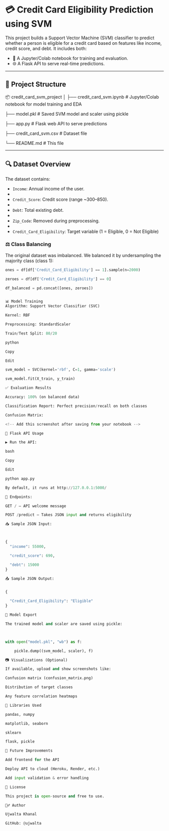 # 💳 Credit Card Eligibility Prediction using SVM

This project builds a Support Vector Machine (SVM) classifier to predict whether a person is eligible for a credit card based on features like income, credit score, and debt. It includes both:

- 🧠 A Jupyter/Colab notebook for training and evaluation.
- 🌐 A Flask API to serve real-time predictions.

---

## 📁 Project Structure

📦 credit_card_svm_project
│
├── credit_card_svm.ipynb # Jupyter/Colab notebook for model training and EDA

├── model.pkl # Saved SVM model and scaler using pickle

├── app.py # Flask web API to serve predictions

├── credit_card_svm.csv # Dataset file

└── README.md # This file


---

## 🔍 Dataset Overview

The dataset contains:

- `Income`: Annual income of the user.
- 
- `Credit_Score`: Credit score (range ~300–850).
- 
- `Debt`: Total existing debt.
- 
- `Zip_Code`: Removed during preprocessing.
- 
- `Credit_Card_Eligibility`: Target variable (1 = Eligible, 0 = Not Eligible)

### ⚖️ Class Balancing

The original dataset was imbalanced. We balanced it by undersampling the majority class (class 1):

```python
ones = df[df['Credit_Card_Eligibility'] == 1].sample(n=2000)

zeroes = df[df['Credit_Card_Eligibility'] == 0]

df_balanced = pd.concat([ones, zeroes])


📊 Model Training
Algorithm: Support Vector Classifier (SVC)

Kernel: RBF

Preprocessing: StandardScaler

Train/Test Split: 80/20

python

Copy

Edit

svm_model = SVC(kernel='rbf', C=1, gamma='scale')

svm_model.fit(X_train, y_train)

✅ Evaluation Results

Accuracy: 100% (on balanced data)

Classification Report: Perfect precision/recall on both classes

Confusion Matrix:

<!-- Add this screenshot after saving from your notebook -->

🚀 Flask API Usage

▶️ Run the API:

bash

Copy

Edit

python app.py

By default, it runs at http://127.0.0.1:5000/

🔗 Endpoints:

GET / – API welcome message

POST /predict – Takes JSON input and returns eligibility

📥 Sample JSON Input:



{
  "income": 55000,

  "credit_score": 690,

  "debt": 15000
}

📤 Sample JSON Output:


{

  "Credit_Card_Eligibility": "Eligible"
}

💾 Model Export

The trained model and scaler are saved using pickle:



with open("model.pkl", "wb") as f:

    pickle.dump((svm_model, scaler), f)

📷 Visualizations (Optional)

If available, upload and show screenshots like:

Confusion matrix (confusion_matrix.png)

Distribution of target classes

Any feature correlation heatmaps

🧠 Libraries Used

pandas, numpy

matplotlib, seaborn

sklearn

flask, pickle

📌 Future Improvements

Add frontend for the API

Deploy API to cloud (Heroku, Render, etc.)

Add input validation & error handling

📜 License

This project is open-source and free to use.

🙋‍♂️ Author

Ujwalta Khanal

GitHub: @ujwalta



